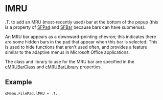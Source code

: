 ﻿# lMRU

.T. to add an MRU (most-recently used) bar at the bottom of the popup (this is a property of [SFPad](Class%20SFPad.md) and [SFBar](Class%20SFBar.md) because bars can have submenus).

An MRU bar appears as a downward-pointing chevron; this indicates there are some hidden bars in the pad that appear when this bar is selected. This is used to hide functions that aren't used often, and provides a feature similar to the adaptive menus in Microsoft Office applications.

The class and library to use for the MRU bar are specified in the [cMRUBarClass](cMRUBarClass.md) and [cMRUBarLibrary](cMRUBarLibrary.md) properties.

## Example

```foxpro
oMenu.FilePad.lMRU = .T.
```
